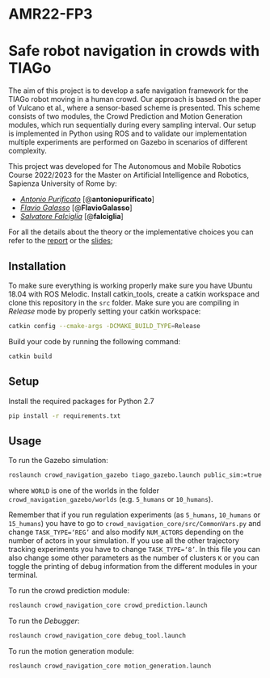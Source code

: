 # AMR22-FP3 
# Safe robot navigation in crowds with TIAGo
The aim of this project is to develop a safe navigation framework for the TIAGo robot moving in a human crowd.
Our approach is based on the paper of Vulcano et al., where a sensor-based scheme is presented. This scheme consists of two modules, the Crowd Prediction and Motion Generation modules, which run sequentially during every sampling interval. Our setup is implemented in Python using ROS and to validate our implementation multiple experiments are performed on Gazebo in scenarios of different complexity.

This project was developed for The Autonomous and Mobile Robotics Course 2022/2023 for the Master on Artificial Intelligence and Robotics, Sapienza University of Rome by:
- *[Antonio Purificato](https://github.com/antoniopurificato)* [@**antoniopurificato**]
- *[Flavio Galasso](https://github.com/redmodder)* [@**FlavioGalasso**]
- *[Salvatore Falciglia](https://github.com/falciglia)* [@**falciglia**]

For all the details about the theory or the implementative choices you can refer to the [report](https://drive.google.com/file/d/1_frmXtmcYm_d3X3t86k6Nnk6FJ9AVsak/view?usp=sharing) or the [slides](https://docs.google.com/presentation/d/1zWcRXxjLLXlvheeO4xfYQoIa5k-DK6qY/edit?usp=sharing&ouid=117663982450336711859&rtpof=true&sd=true);
## Installation
To make sure everything is working properly make sure you have Ubuntu 18.04 with
ROS Melodic. Install catkin_tools, create a catkin workspace and clone this
repository in the `src` folder. Make sure you are compiling in *Release* mode
by properly setting your catkin workspace:
```bash
catkin config --cmake-args -DCMAKE_BUILD_TYPE=Release
```
Build your code by running the following command:
```bash
catkin build
```

## Setup
Install the required packages for Python 2.7
```bash
pip install -r requirements.txt
```

## Usage
To run the Gazebo simulation:
```bash
roslaunch crowd_navigation_gazebo tiago_gazebo.launch public_sim:=true end_effector:=pal-gripper world:=WORLD
```
where `WORLD` is one of the worlds in the folder `crowd_navigation_gazebo/worlds` (e.g. `5_humans` or `10_humans`).

Remember that if you run regulation experiments (as `5_humans`, `10_humans` or `15_humans`) you have to go to `crowd_navigation_core/src/CommonVars.py` and change `TASK_TYPE=‘REG’` and also modify `NUM_ACTORS` depending on the number of actors in your simulation.
If you use all the other trajectory tracking experiments you have to change `TASK_TYPE=‘8’`. In this file you can also change some other parameters as the number of clusters `K` or you can toggle the printing of debug information from the different modules in your terminal.

To run the crowd prediction module:
```bash
roslaunch crowd_navigation_core crowd_prediction.launch
```

To run the *Debugger*:
```bash
roslaunch crowd_navigation_core debug_tool.launch
```

To run the motion generation module:
```bash
roslaunch crowd_navigation_core motion_generation.launch
```
